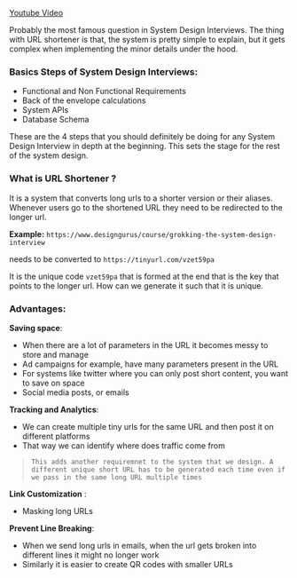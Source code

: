 [Youtube Video](https://youtu.be/_TsJizByBvE)

Probably the most famous question in System Design Interviews. The thing with URL shortener is that, the system is pretty simple to explain, but it gets complex when implementing the minor details under the hood.
### Basics Steps of System Design Interviews:
- Functional and Non Functional Requirements
- Back of the envelope calculations
- System APIs
- Database Schema

 These are the 4 steps that you should definitely be doing for any System Design Interview in depth at the beginning. This sets the stage for the rest of the system design.
### What is URL Shortener ? 

It is a system that converts long urls to a shorter version or their aliases. Whenever users go to the shortened URL they need to be redirected to the longer url.

**Example:** 
`https://www.designgurus/course/grokking-the-system-design-interview`

needs to be converted to `https://tinyurl.com/vzet59pa`

It is the unique code `vzet59pa` that is formed at the end that is the key that points to the longer url. How can we generate it such that it is unique.

### Advantages: 

**Saving space**:
- When there are a lot of parameters in the URL it becomes messy to store and manage
- Ad campaigns for example, have many parameters present in the URL
- For systems like twitter where you can only post short content, you want to save on space
- Social media posts, or emails

**Tracking and Analytics**:
- We can create multiple tiny urls for the same URL and then post it on different platforms
- That way we can identify where does traffic come from

> `This adds another requiremnet to the system that we design. A different unique short URL has to be generated each time even if we pass in the same long URL multiple times`

**Link Customization** :
- Masking long URLs

**Prevent Line Breaking**:
- When we send long urls in emails, when the url gets broken into different lines it might no longer work
- Similarly it is easier to create QR codes with smaller URLs